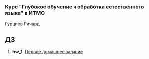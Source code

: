 ### Курс "Глубокое обучение и обработка естественного языка" в ИТМО

Гурциев Ричард

## ДЗ

1) **hw_1**: [Первое домашнее задание](https://github.com/vilovnok/itmo_dl_nlpcourses/tree/hw_1)